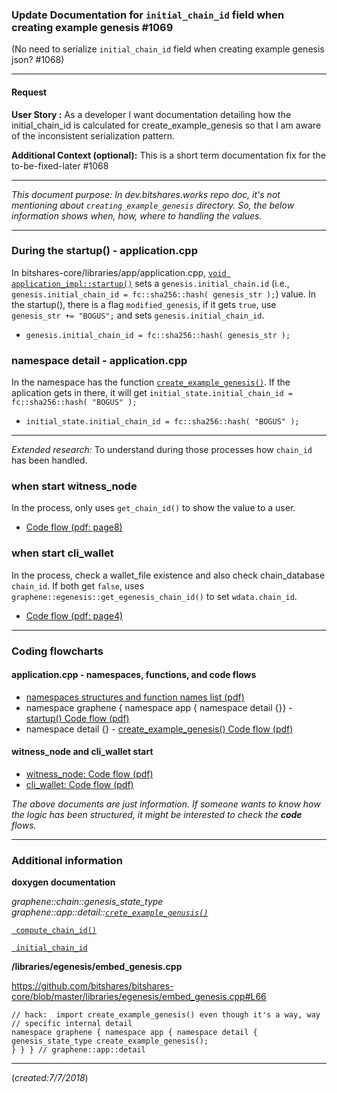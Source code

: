 ### Update Documentation for `initial_chain_id` field when creating example genesis #1069
(No need to serialize `initial_chain_id` field when creating example genesis json? #1068)

***

#### Request

**User Story :** As a developer I want documentation detailing how the initial_chain_id is calculated for create_example_genesis so that I am aware of the inconsistent serialization pattern.

**Additional Context (optional):** This is a short term documentation fix for the to-be-fixed-later #1068

***
*This document purpose: In dev.bitshares.works repo doc, it's not mentioning about `creating_example_genesis` directory. So, the below information shows when, how, where to handling the values.*

***

### During the startup() - application.cpp

In bitshares-core/libraries/app/application.cpp, [`void application_impl::startup()`](https://github.com/bitshares/bitshares-core/blob/35ec65b130f63c594afe2c9ab7f931b42be08cdc/libraries/app/application.cpp#L318) sets a `genesis.initial_chain.id` (i.e., `genesis.initial_chain_id = fc::sha256::hash( genesis_str );`) value. In the startup(), there is a flag `modified_genesis`, if it gets `true`, use `genesis_str += "BOGUS";` and sets `genesis.initial_chain_id`.

- `genesis.initial_chain_id = fc::sha256::hash( genesis_str );`

### namespace detail - application.cpp

In the namespace has the function [`create_example_genesis()`](https://github.com/bitshares/bitshares-core/blob/35ec65b130f63c594afe2c9ab7f931b42be08cdc/libraries/app/application.cpp#L79).
If the aplication gets in there, it will get `initial_state.initial_chain_id = fc::sha256::hash( "BOGUS" );`

- `initial_state.initial_chain_id = fc::sha256::hash( "BOGUS" );`

***
*Extended research:*
To understand during those processes how `chain_id` has been handled.

### when start witness_node

In the process, only uses `get_chain_id()` to show the value to a user.
- [Code flow (pdf: page8)](../knowledge_base/shared_files/witness_node_ex-codeflows.pdf)


### when start cli_wallet

In the process, check a wallet_file existence and also check chain_database `chain_id`. If both get `false`, uses `graphene::egenesis::get_egenesis_chain_id()` to set  `wdata.chain_id`.
- [Code flow (pdf: page4)](../knowledge_base/shared_files/cli_wallet_exe-codeflow.pdf)

***


### Coding flowcharts

#### application.cpp - namespaces, functions, and code flows

- [namespaces structures and function names list (pdf)](../knowledge_base/shared_files/application-cpp-namespaces.pdf)
- namespace graphene { namespace app { namespace detail {}} - [startup() Code flow (pdf)](../knowledge_base/shared_files/application-cpp-startup.pdf)
- namespace detail {} - [create_example_genesis() Code flow (pdf)](../knowledge_base/shared_files/application-cpp-ns-detail.pdf)

#### witness_node and cli_wallet start
- [witness_node: Code flow (pdf) ](../knowledge_base/shared_files/witness_node_ex-codeflows.pdf)
- [cli_wallet: Code flow (pdf) ](../knowledge_base/shared_files/cli_wallet_exe-codeflow.pdf)

*The above documents are just information. If someone wants to know how the logic has been structured, it might be interested to check the **code** flows.*


***

### Additional information

**doxygen documentation**


*graphene::chain::genesis_state_type graphene::app::detail::[`crete_example_genusis()`](https://bitshares.org/doxygen/namespacegraphene_1_1app_1_1detail.html#a6ffeeab5458989981d9dd2acb364904e)*

[` compute_chain_id()`](https://bitshares.org/doxygen/structgraphene_1_1chain_1_1genesis__state__type.html#a1212f7780e4dd0f749e59bcdf9149a96)

[` initial_chain_id`](https://bitshares.org/doxygen/structgraphene_1_1chain_1_1genesis__state__type.html#acbf6798be37935a7c792b4fd7adba4c8)

**/libraries/egenesis/embed_genesis.cpp**

https://github.com/bitshares/bitshares-core/blob/master/libraries/egenesis/embed_genesis.cpp#L66

    // hack:  import create_example_genesis() even though it's a way, way
    // specific internal detail
    namespace graphene { namespace app { namespace detail {
    genesis_state_type create_example_genesis();
    } } } // graphene::app::detail


****

(*created:7/7/2018*)
